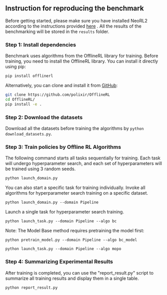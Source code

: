 ## Instruction for reproducing the benchmark

Before getting started, please make sure you have installed NeoRL2 according to the instructions provided  [here](../README.md) . All the results of the benchmarking will be stored in the `results` folder.

### Step 1: Install dependencies

Benchmark uses algorithms from the OfflineRL library for training. Before training, you need to install the OfflineRL library. You can install it directly using pip:

```
pip install offlinerl
```

Alternatively, you can clone and install it from [GitHub](https://github.com/polixir/OfflineRL):

```bash
git clone https://github.com/polixir/OfflineRL
cd OfflineRL/
pip install -e .
```

### Step 2: Download the datasets

Download all the datasets before training the algorithms by `python download_datasets.py`.

### Step 3: Train policies by Offline RL Algorithms

The following command starts all tasks sequentially for training. Each task will undergo hyperparameter search, and each set of hyperparameters will be trained using 3 random seeds.

```
python launch_domain.py
```

You can also start a specific task for training individually. Invoke all algorithms for hyperparameter search training on a specific dataset.

```
python launch_domain.py --domain Pipeline
```

Launch a single task for hyperparameter search training.

```
python launch_task.py --domain Pipeline --algo bc
```

Note: The Model Base method requires pretraining the model first:

```
python pretrain_model.py --domain Pipeline --algo bc_model

python launch_task.py --domain Pipeline --algo mopo
```

### Step 4: Summarizing Experimental Results

After training is completed, you can use the "report_result.py" script to summarize all training results and display them in a single table.

```
python report_result.py
```
